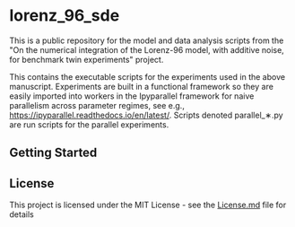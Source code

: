 # lorenz_96_sde

This is a public repository for the model and data analysis scripts from the "On the numerical integration of the Lorenz-96 model, with additive noise, for benchmark twin experiments" project.

This contains the executable scripts for the experiments used in the above manuscript.  Experiments are built in a functional framework so they are easily imported into workers in the Ipyparallel
framework for naive parallelism across parameter regimes, see e.g., https://ipyparallel.readthedocs.io/en/latest/.  Scripts denoted parallel_&lowast;.py are run scripts for the parallel experiments.  

## Getting Started


## License

This project is licensed under the MIT License - see the [License.md](https://github.com/cgrudz/lorenz_96_sde/blob/master/LICENSE.md) file for details

